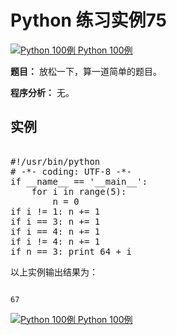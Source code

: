 Python 练习实例75
=============

 [![Python 100例](../images/up.gif)
 Python 100例](python-100-examples.html)


 **题目：** 放松一下，算一道简单的题目。

 **程序分析：** 无。

  实例
--

 <pre>

#!/usr/bin/python
# -*- coding: UTF-8 -*-
if __name__ == '__main__':
    for i in range(5):
        n = 0
if i != 1: n += 1
if i == 3: n += 1
if i == 4: n += 1
if i != 4: n += 1
if n == 3: print 64 + i
</pre>

 以上实例输出结果为：


```

67

```

 [![Python 100例](../images/up.gif)
 Python 100例](python-100-examples.html)
